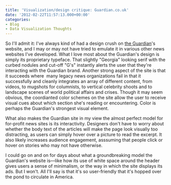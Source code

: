 ```yaml
---
title: 'Visualization/design critique: Guardian.co.uk'
date: '2012-02-22T11:57:13.000+00:00'
categories:
- Blog
- Data Visualization Thoughts
---
```


<p>So I'll admit it: I've always kind of had a design crush on <a href="http://www.guardiannews.com/">the Guardian</a>'s website, and I may or may not have tried to emulate it in various other news websites I've developed. What I love most about the Guardian's design is simply its proprietary typeface. That slightly "Georgia" looking serif with the curbed nodules and cut-off "G's" instantly alerts the user that they're interacting with the Guardian brand. Another strong aspect of the site is that it succeeds where  many legacy news organizations fail in that it successfully and cleanly integrates an array of different content, from videos, to mugshots for columnists, to vertical celebrity shoots and to landscape scenes of world political affairs and crises. Though it may seem obvious, the coordianted color schemes on the site allow the user to receive visual cues about which section she's reading or encountering. Color is perhaps the Guardian's strongest visual element.</p>
<p>What also makes the Guardian site in my view the almost perfect model for for-profit news sites is its interactivity. Designers don't have to worry about whether the body text of the articles will make the page look visually too distracting, as users can simply hover over a picture to read the excerpt. It also likely increases audience engagement, asssuming that people click or hover on stories who may not have otherwise.</p>
<p>I could go on and on for days about what a groundbreaking model the Guardian's website is––like how its use of white space around the header gives users a sense of minimalism, or the way in which the site displays its ads. But I won't. All I'll say is that it's so user-friendly that it's hopped over the pond to circulate in America.</p>
